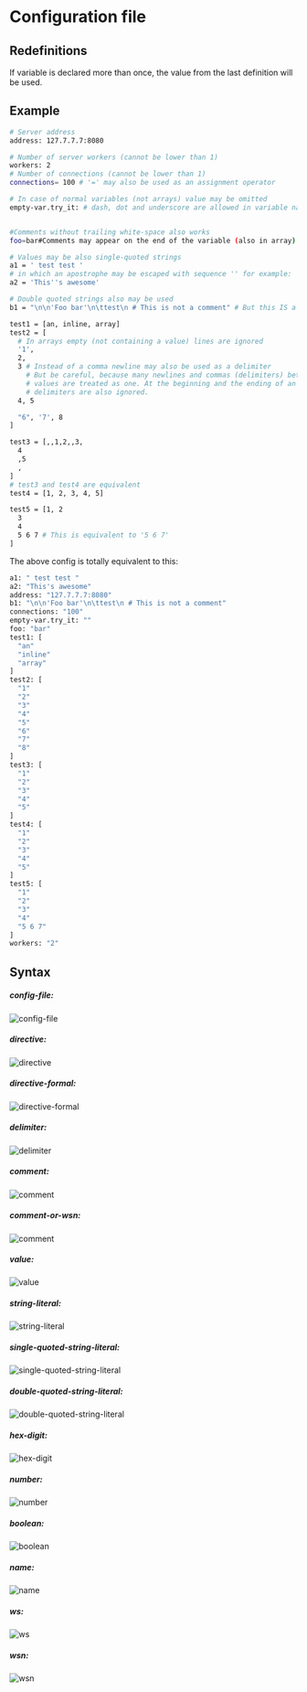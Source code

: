 # Configuration file
## Redefinitions
If variable is declared more than once, the value from the last definition will be used.

## Example
```sh
# Server address
address: 127.7.7.7:8080

# Number of server workers (cannot be lower than 1)
workers: 2
# Number of connections (cannot be lower than 1)
connections= 100 # '=' may also be used as an assignment operator

# In case of normal variables (not arrays) value may be omitted
empty-var.try_it: # dash, dot and underscore are allowed in variable name


#Comments without trailing white-space also works
foo=bar#Comments may appear on the end of the variable (also in array)

# Values may be also single-quoted strings
a1 = ' test test '
# in which an apostrophe may be escaped with sequence '' for example:
a2 = 'This''s awesome'

# Double quoted strings also may be used
b1 = "\n\n'Foo bar'\n\ttest\n # This is not a comment" # But this IS a comment

test1 = [an, inline, array]
test2 = [
  # In arrays empty (not containing a value) lines are ignored
  '1',
  2,
  3 # Instead of a comma newline may also be used as a delimiter
    # But be careful, because many newlines and commas (delimiters) between two
    # values are treated as one. At the beginning and the ending of an array
    # delimiters are also ignored.
  4, 5

  "6", '7', 8
]

test3 = [,,1,2,,3,
  4
  ,5
  ,
]
# test3 and test4 are equivalent
test4 = [1, 2, 3, 4, 5]

test5 = [1, 2
  3
  4
  5 6 7 # This is equivalent to '5 6 7'
]

```
The above config is totally equivalent to this:
```sh
a1: " test test "
a2: "This's awesome"
address: "127.7.7.7:8080"
b1: "\n\n'Foo bar'\n\ttest\n # This is not a comment"
connections: "100"
empty-var.try_it: ""
foo: "bar"
test1: [
  "an"
  "inline"
  "array"
]
test2: [
  "1"
  "2"
  "3"
  "4"
  "5"
  "6"
  "7"
  "8"
]
test3: [
  "1"
  "2"
  "3"
  "4"
  "5"
]
test4: [
  "1"
  "2"
  "3"
  "4"
  "5"
]
test5: [
  "1"
  "2"
  "3"
  "4"
  "5 6 7"
]
workers: "2"
```

## Syntax
##### config-file:
![config-file](config-file.gif)
##### directive:
![directive](directive.gif)
##### directive-formal:
![directive-formal](directive-formal.gif)
##### delimiter:
![delimiter](delimiter.gif)
##### comment:
![comment](comment.gif)
##### comment-or-wsn:
![comment](comment-or-wsn.gif)
##### value:
![value](value.gif)
##### string-literal:
![string-literal](string-literal.gif)
##### single-quoted-string-literal:
![single-quoted-string-literal](single-quoted-string-literal.gif)
##### double-quoted-string-literal:
![double-quoted-string-literal](double-quoted-string-literal.gif)
##### hex-digit:
![hex-digit](hex-digit.gif)
##### number:
![number](number.gif)
##### boolean:
![boolean](boolean.gif)
##### name:
![name](name.gif)
##### ws:
![ws](ws.gif)
##### wsn:
![wsn](wsn.gif)
